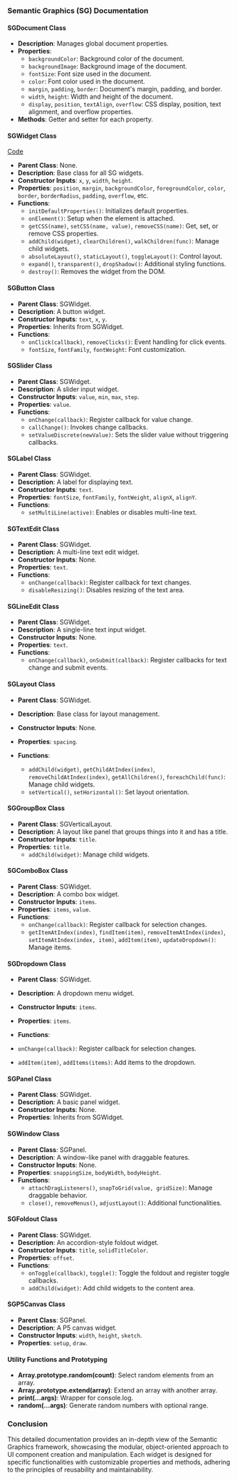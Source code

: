 ### Semantic Graphics (SG) Documentation

#### SGDocument Class

- **Description**: Manages global document properties.
- **Properties**:
  - `backgroundColor`: Background color of the document.
  - `backgroundImage`: Background image of the document.
  - `fontSize`: Font size used in the document.
  - `color`: Font color used in the document.
  - `margin`, `padding`, `border`: Document's margin, padding, and border.
  - `width`, `height`: Width and height of the document.
  - `display`, `position`, `textAlign`, `overflow`: CSS display, position, text alignment, and overflow properties.
- **Methods**: Getter and setter for each property.

#### SGWidget Class

[Code](main.js#L23)

- **Parent Class**: None.
- **Description**: Base class for all SG widgets.
- **Constructor Inputs**: `x`, `y`, `width`, `height`.
- **Properties**: `position`, `margin`, `backgroundColor`, `foregroundColor`, `color`, `border`, `borderRadius`, `padding`, `overflow`, etc.
- **Functions**:
  - `initDefaultProperties()`: Initializes default properties.
  - `onElement()`: Setup when the element is attached.
  - `getCSS(name)`, `setCSS(name, value)`, `removeCSS(name)`: Get, set, or remove CSS properties.
  - `addChild(widget)`, `clearChildren()`, `walkChildren(func)`: Manage child widgets.
  - `absoluteLayout()`, `staticLayout()`, `toggleLayout()`: Control layout.
  - `expand()`, `transparent()`, `dropShadow()`: Additional styling functions.
  - `destroy()`: Removes the widget from the DOM.

#### SGButton Class

- **Parent Class**: SGWidget.
- **Description**: A button widget.
- **Constructor Inputs**: `text`, `x`, `y`.
- **Properties**: Inherits from SGWidget.
- **Functions**:
  - `onClick(callback)`, `removeClicks()`: Event handling for click events.
  - `fontSize`, `fontFamily`, `fontWeight`: Font customization.

#### SGSlider Class

- **Parent Class**: SGWidget.
- **Description**: A slider input widget.
- **Constructor Inputs**: `value`, `min`, `max`, `step`.
- **Properties**: `value`.
- **Functions**:
  - `onChange(callback)`: Register callback for value change.
  - `callChange()`: Invokes change callbacks.
  - `setValueDiscrete(newValue)`: Sets the slider value without triggering callbacks.

#### SGLabel Class

- **Parent Class**: SGWidget.
- **Description**: A label for displaying text.
- **Constructor Inputs**: `text`.
- **Properties**: `fontSize`, `fontFamily`, `fontWeight`, `alignX`, `alignY`.
- **Functions**:
  - `setMultiLine(active)`: Enables or disables multi-line text.

#### SGTextEdit Class

- **Parent Class**: SGWidget.
- **Description**: A multi-line text edit widget.
- **Constructor Inputs**: None.
- **Properties**: `text`.
- **Functions**:
  - `onChange(callback)`: Register callback for text changes.
  - `disableResizing()`: Disables resizing of the text area.

#### SGLineEdit Class

- **Parent Class**: SGWidget.
- **Description**: A single-line text input widget.
- **Constructor Inputs**: None.
- **Properties**: `text`.
- **Functions**:
  - `onChange(callback)`, `onSubmit(callback)`: Register callbacks for text change and submit events.

#### SGLayout Class

- **Parent Class**: SGWidget.
- **Description**: Base class for layout management.
- **Constructor Inputs**: None.
- **Properties**: `spacing`.
- **Functions**:

  - `addChild(widget)`, `getChildAtIndex(index)`, `removeChildAtIndex(index)`, `getAllChildren()`, `foreachChild(func)`: Manage child widgets.
  - `setVertical()`, `setHorizontal()`: Set layout orientation.

#### SGGroupBox Class

- **Parent Class**: SGVerticalLayout.
- **Description**: A layout like panel that groups things into it and has a title.
- **Constructor Inputs**: `title`.
- **Properties**: `title`.
  - `addChild(widget)`: Manage child widgets.

#### SGComboBox Class

- **Parent Class**: SGWidget.
- **Description**: A combo box widget.
- **Constructor Inputs**: `items`.
- **Properties**: `items`, `value`.
- **Functions**:
  - `onChange(callback)`: Register callback for selection changes.
  - `getItemAtIndex(index)`, `findItem(item)`, `removeItemAtIndex(index)`, `setItemAtIndex(index, item)`, `addItem(item)`, `updateDropdown()`: Manage items.

#### SGDropdown Class

- **Parent Class**: SGWidget.
- **Description**: A dropdown menu widget.
- **Constructor Inputs**: `items`.
- **Properties**: `items`.
- **Functions**:

- `onChange(callback)`: Register callback for selection changes.
- `addItem(item)`, `addItems(items)`: Add items to the dropdown.

#### SGPanel Class

- **Parent Class**: SGWidget.
- **Description**: A basic panel widget.
- **Constructor Inputs**: None.
- **Properties**: Inherits from SGWidget.

#### SGWindow Class

- **Parent Class**: SGPanel.
- **Description**: A window-like panel with draggable features.
- **Constructor Inputs**: None.
- **Properties**: `snappingSize`, `bodyWidth`, `bodyHeight`.
- **Functions**:
  - `attachDragListeners()`, `snapToGrid(value, gridSize)`: Manage draggable behavior.
  - `close()`, `removeMenus()`, `adjustLayout()`: Additional functionalities.

#### SGFoldout Class

- **Parent Class**: SGWidget.
- **Description**: An accordion-style foldout widget.
- **Constructor Inputs**: `title`, `solidTitleColor`.
- **Properties**: `offset`.
- **Functions**:
  - `onToggle(callback)`, `toggle()`: Toggle the foldout and register toggle callbacks.
  - `addChild(widget)`: Add child widgets to the content area.

#### SGP5Canvas Class

- **Parent Class**: SGPanel.
- **Description**: A P5 canvas widget.
- **Constructor Inputs**: `width`, `height`, `sketch`.
- **Properties**: `setup`, `draw`.

#### Utility Functions and Prototyping

- **Array.prototype.random(count)**: Select random elements from an array.
- **Array.prototype.extend(array)**: Extend an array with another array.
- **print(...args)**: Wrapper for console.log.
- **random(...args)**: Generate random numbers with optional range.

### Conclusion

This detailed documentation provides an in-depth view of the Semantic Graphics framework, showcasing the modular, object-oriented approach to UI component creation and manipulation. Each widget is designed for specific functionalities with customizable properties and methods, adhering to the principles of reusability and maintainability.
